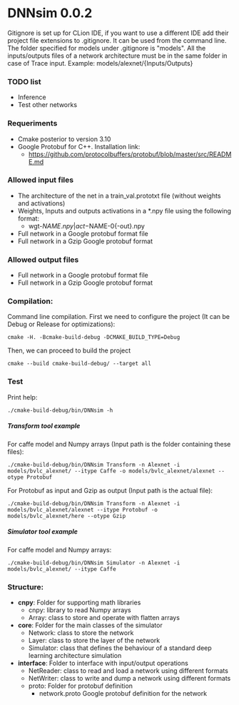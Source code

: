 # DNNsim 0.0.2

Gitignore is set up for CLion IDE, if you want to use a different IDE add their project file extensions to .gitignore. 
It can be used from the command line. The folder specified for models under .gitignore is "models". 
All the inputs/outputs files of a network architecture must be in the same folder in case of Trace input. Example: models/alexnet/{Inputs/Outputs}

### TODO list
*   Inference
*   Test other networks

### Requeriments
*   Cmake posterior to version 3.10
*   Google Protobuf for C++. Installation link:
    *   https://github.com/protocolbuffers/protobuf/blob/master/src/README.md

### Allowed input files

*   The architecture of the net in a train_val.prototxt file (without weights and activations)
*   Weights, Inputs and outputs activations in a *.npy file using the following format:
    *   wgt-$NAME.npy | act-$NAME-0{-out}.npy
*   Full network in a Google protobuf format file
*   Full network in a Gzip Google protobuf format

### Allowed output files

*   Full network in a Google protobuf format file
*   Full network in a Gzip Google protobuf format

### Compilation:
Command line compilation. First we need to configure the project (It can be Debug or Release for optimizations):
    
    cmake -H. -Bcmake-build-debug -DCMAKE_BUILD_TYPE=Debug

Then, we can proceed to build the project

    cmake --build cmake-build-debug/ --target all
    
### Test

Print help:

    ./cmake-build-debug/bin/DNNsim -h

##### Transform tool example 
For caffe model and Numpy arrays (Input path is the folder containing these files):

    ./cmake-build-debug/bin/DNNsim Transform -n Alexnet -i models/bvlc_alexnet/ --itype Caffe -o models/bvlc_alexnet/alexnet --otype Protobuf

For Protobuf as input and Gzip as output (Input path is the actual file):

    ./cmake-build-debug/bin/DNNsim Transform -n Alexnet -i models/bvlc_alexnet/alexnet --itype Protobuf -o models/bvlc_alexnet/here --otype Gzip

##### Simulator tool example

For caffe model and Numpy arrays:

    ./cmake-build-debug/bin/DNNsim Simulator -n Alexnet -i models/bvlc_alexnet/ --itype Caffe


### Structure:
*   **cnpy**: Folder for supporting math libraries
    *   cnpy: library to read Numpy arrays
    *   Array: class to store and operate with flatten arrays
*   **core**: Folder for the main classes of the simulator
    *   Network: class to store the network
    *   Layer: class to store the layer of the network
    *   Simulator: class that defines the behaviour of a standard deep learning architecture simulation
*   **interface**: Folder to interface with input/output operations
    *   NetReader: class to read and load a network using different formats
    *   NetWriter: class to write and dump a network using different formats
    * proto: Folder for protobuf definition
        * network.proto Google protobuf definition for the network
        

